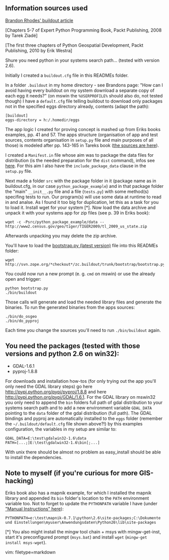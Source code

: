 Information sources used
---

[Brandon Rhodes' buildout article](http://rhodesmill.org/brandon/buildout/)

[Chapters 5-7 of Expert Python Programming Book, Packt Publishing, 2008 by Tarek Ziadé]

[The first three chapters of Python Geospatial Development, Packt Publishing, 2010 by Erik Westra]

Shure you need python in your systems search path... (tested with version 2.6).

Initially I created a `buildout.cfg` file in this READMEs folder.

In a folder `.buildout` in my home directory - see Brandons page: "How can I avoid having every buildout on my system download a separate copy of each egg it needs?" (on mswin the `%USERPROFILE%` should also do, not tested though) I have a `default.cfg` file telling buildout to download only packages not in the specified eggs directory already, contents (adapt the path):

    [buildout]
    eggs-directory = h:/.homedir/eggs

The app logic I created for proving concept is mashed up from Eriks books examples, pp. 41 and 57. The apps structure (organisation of app and test sources, contents organisation in `setup.py` file and main purposes of all those) is modeled after pp. 143-165 in Tareks book ([the sources are here](https://bitbucket.org/tarek/atomisator)).

I created a `Manifest.in` file whose aim was to package the data files for distribution (is the needed preparation for the `dist` command), infos see [here](TODO). For this aim I also have the `include_package_data` clause in the `setup.py` file.

Next made a folder `src` with the package folder in it (package name as in buildout.cfg, in our case `python_package_example`) and in that package folder the "main" `__init__.py` file and a file (`tests.py`) with some method(s) specifing tests to run. Our program(s) will use some data at runtime to read in and analse. As I found it too big for duplication, let this as a task for you to load it. Install wget for your system [\*]. Now load the data archive and unpack it with your systems app for zip files  (see p. 39 in Eriks book):

    wget -c -Psrc/python_package_example/data -- http://www2.census.gov/geo/tiger/TIGER2009/tl_2009_us_state.zip

Afterwards unpacking you may delete the zip archive.

You'll have to load the [bootstrap.py (latest version)](http://svn.zope.org/*checkout*/zc.buildout/trunk/bootstrap/bootstrap.py) file into this READMEs folder:

    wget http://svn.zope.org/*checkout*/zc.buildout/trunk/bootstrap/bootstrap.py

You could now run a new prompt (e. g. `cmd` on mswin) or use the already open and trigger:

    python bootstrap.py
    ./bin/buildout

Those calls will generate and load the needed library files and generate the binaries. To run the generated binaries from the apps sources:

    ./bin/do_osgeo
    ./bin/do_pyproj

Each time you change the sources you'll need to run `./bin/buildout` again.

You need the packages (tested with those versions and python 2.6 on win32):
---

 * GDAL-1.6.1
 * pyproj-1.8.8

For downloads and installation how-tos (for only trying out the app you'll only need the GDAL library steps) go here http://pypi.python.org/pypi/pyproj/1.8.8 and here http://pypi.python.org/pypi/GDAL/1.6.1. For the GDAL library on mswin32 you only need to append the `bin` folders full path of gdal distribution to your systems search path and to add a new environment variable `GDAL_DATA` pointing to the `data` folder of the gdal distribution (full path). The GDAL bindings and pyproj are automatically installed to the `eggs` folder (remember the `~/.buildout/default.cfg` file shown above?!) by this examples configuration, the variables in my setup are similar to:

    GDAL_DATA=E:\test\gdalwin32-1.6\data
    PATH=[...;]E:\test\gdalwin32-1.6\bin[;...]

With unix there should be almost no problem as easy_install should be able to install the dependencies.

Note to myself (if you're curious for more GIS-hacking)
---

Eriks book also has a mapnik example, for which I installed the mapnik library and appended its `bin` folder's location to the `PATH` environment variable too. Not to forget to update the `PYTHONPATH` variable I have (under ["Manual Instructions" here](http://trac.mapnik.org/wiki/WindowsInstallation)):

    PYTHONPATH=e:\test\mapnik-0.7.1\python\2.6\site-packages;C:\Dokumente und Einstellungen\myuser\Anwendungsdaten\Python26\lib\site-packages

[\*] You also might install the mingw tool chain + msys with mingw-get-inst, start it's preconfigured prompt (`msys.bat`) and install `wget` (`mingw-get install msys-wget`).

vim: filetype=markdown
